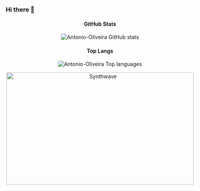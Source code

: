 ### Hi there 👋

<h4 align="center">GitHub Stats</h4>

<p align="center"><img src="https://github-readme-stats.vercel.app/api?username=Antonio-Oliveira&show_icons=true&theme=radical&count_private=true" alt="Antonio-Oliveira GitHub stats" /></p>

<h4 align="center">Top Langs</h4>

<p align="center"><img src="https://github-readme-stats.vercel.app/api/top-langs/?username=Antonio-Oliveira&langs_count=10&theme=radical)](https://github.com/anuraghazra/github-readme-stats" alt="Antonio-Oliveira Top languages" /></p>

<p align="center"><img src="https://thumbs.gfycat.com/GoodnaturedFondGaur-size_restricted.gif" alt="Synthwave" height="300" width="500"></p>


<!--
**Antonio-Oliveira/Antonio-Oliveira** is a ✨ _special_ ✨ repository because its `README.md` (this file) appears on your GitHub profile.

Here are some ideas to get you started:

- 🔭 I’m currently working on ...
- 🌱 I’m currently learning ...
- 👯 I’m looking to collaborate on ...
- 🤔 I’m looking for help with ...
- 💬 Ask me about ...
- 📫 How to reach me: ...
- 😄 Pronouns: ...
- ⚡ Fun fact: ...
-->
